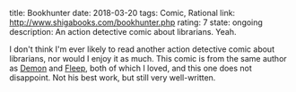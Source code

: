 title: Bookhunter
date: 2018-03-20
tags: Comic, Rational
link: http://www.shigabooks.com/bookhunter.php
rating: 7
state: ongoing
description: An action detective comic about librarians. Yeah.

I don't think I'm ever likely to read another action detective comic about
librarians, nor would I enjoy it as much. This comic is from the same author as
<a href='http://www.shigabooks.com/index.php?page=001'>Demon</a> and
<a href='http://www.shigabooks.com/fleep.php'>Fleep</a>, both of which I loved,
and this one does not disappoint. Not his best work, but still very
well-written.
